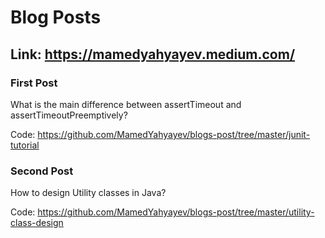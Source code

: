 # Blog Posts
## Link: https://mamedyahyayev.medium.com/

### First Post
What is the main difference between assertTimeout and assertTimeoutPreemptively?

Code: https://github.com/MamedYahyayev/blogs-post/tree/master/junit-tutorial

### Second Post
How to design Utility classes in Java?

Code: https://github.com/MamedYahyayev/blogs-post/tree/master/utility-class-design